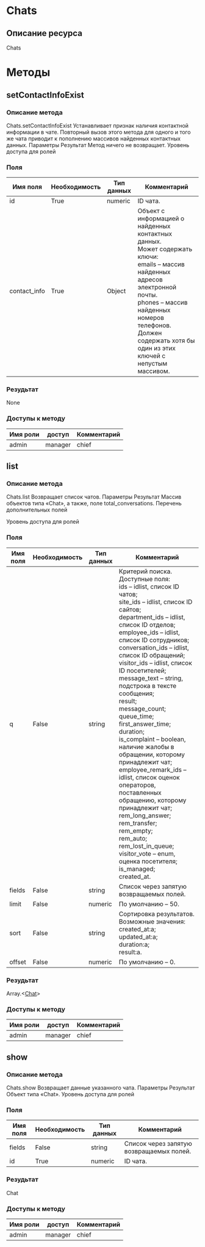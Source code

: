 
# Сhats

## Описание ресурса
Сhats

# Методы

## setContactInfoExist

### Описание метода
Chats.setContactInfoExist
Устанавливает признак наличия контактной информации в чате.
Повторный вызов этого метода для одного и того же чата приводит к пополнению массивов найденных контактных данных.
Параметры
Результат
Метод ничего не возвращает.
Уровень доступа для ролей


### Поля

| Имя поля | Необходимость | Тип данных | Комментарий |
|---|---|---|---|
|id|True|numeric|ID чата.<br/>|
|contact_info|True|Object|Объект с информацией о найденных контактных данных.<br/>Может содержать ключи:<br/>emails – массив найденных адресов электронной почты.<br/>phones – массив найденных номеров телефонов.<br/>Должен содержать хотя бы один из этих ключей с непустым массивом.<br/>|

### Резудьтат
None
### Доступы к методу

| Имя роли | доступ | Комментарий |
|---|---|---|
|admin|manager|chief|chief_partner|operator|admin_partner
## list

### Описание метода
Сhats.list
Возвращает список чатов.
Параметры
Результат
Массив объектов типа «Chat», а также, поле total_conversations.
Перечень дополнительных полей

Уровень доступа для ролей


### Поля

| Имя поля | Необходимость | Тип данных | Комментарий |
|---|---|---|---|
|q|False|string|Критерий поиска.<br/>Доступные поля:<br/>ids – idlist, список ID чатов;<br/>site_ids – idlist, список ID сайтов;<br/>department_ids – idlist, список ID отделов;<br/>employee_ids – idlist, список ID сотрудников;<br/>conversation_ids – idlist, список ID обращений;<br/>visitor_ids – idlist, список ID посетителей;<br/>message_text – string, подстрока в тексте сообщения;<br/>result;<br/>message_count;<br/>queue_time;<br/>first_answer_time;<br/>duration;<br/>is_complaint – boolean, наличие жалобы в обращении, которому принадлежит чат;<br/>employee_remark_ids – idlist, список оценок операторов, поставленных обращению, которому принадлежит чат;<br/>rem_long_answer;<br/>rem_transfer;<br/>rem_empty;<br/>rem_auto;<br/>rem_lost_in_queue;<br/>visitor_vote – enum, оценка посетителя;<br/>is_managed;<br/>created_at.<br/>|
|fields|False|string|Список через запятую возвращаемых полей.<br/>|
|limit|False|numeric|По умолчанию – 50.<br/>|
|sort|False|string|Сортировка результатов.<br/>Возможные значения:<br/>created_at:a;<br/>updated_at:a;<br/>duration:a;<br/>result:a.<br/>|
|offset|False|numeric|По умолчанию – 0.<br/>|

### Резудьтат
Array.<[Chat](/docs/types/Chat.md)>
### Доступы к методу

| Имя роли | доступ | Комментарий |
|---|---|---|
|admin|manager|chief|chief_partner|operator|admin_partner
## show

### Описание метода
Chats.show
Возвращает данные указанного чата.
Параметры
Результат
Объект типа «Chat».
Уровень доступа для ролей


### Поля

| Имя поля | Необходимость | Тип данных | Комментарий |
|---|---|---|---|
|fields|False|string|Список через запятую возвращаемых полей.<br/>|
|id|True|numeric|ID чата.<br/>|

### Резудьтат
Chat
### Доступы к методу

| Имя роли | доступ | Комментарий |
|---|---|---|
|admin|manager|chief|chief_partner|operator|admin_partner
